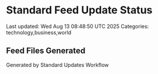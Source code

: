 # Standard Feed Update Status
Last updated: Wed Aug 13 08:48:50 UTC 2025
Categories: technology,business,world

## Feed Files Generated

Generated by Standard Updates Workflow
